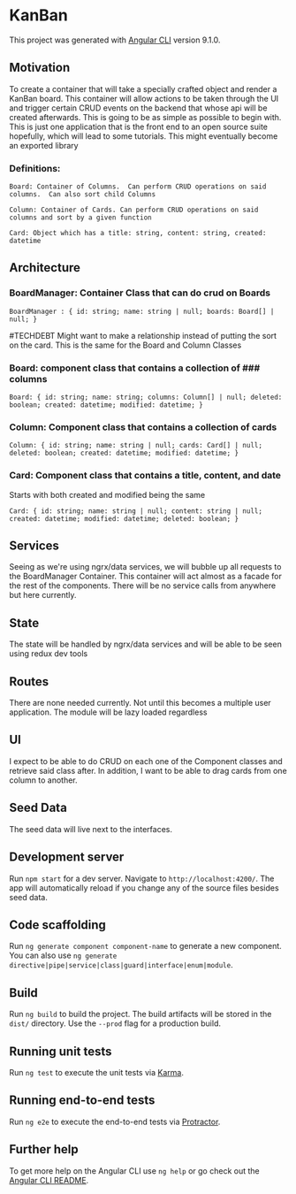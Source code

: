 # KanBan

This project was generated with [Angular CLI](https://github.com/angular/angular-cli) version 9.1.0.

## Motivation
To create a container that will take a specially crafted object and render a KanBan board.  This container will allow actions to be taken through the UI and trigger certain CRUD events on the backend that whose api will be created afterwards.
This is going to be as simple as possible to begin with.  This is just one application that is the front end to an open source suite hopefully, which will lead to some tutorials.
This might eventually become an exported library

### Definitions:

`Board: Container of Columns.  Can perform CRUD operations on said columns.  Can also sort child Columns`

`Column: Container of Cards. Can perform CRUD operations on said columns and sort by a given function`

`Card: Object which has a title: string, content: string, created: datetime`

## Architecture
### BoardManager: Container Class that can do crud on Boards

`BoardManager : {
    id: string;
    name: string | null;
    boards: Board[] | null;
}`

#TECHDEBT Might want to make a relationship instead of putting the sort on the card.  This is the same for the Board and Column Classes

### Board: component class that contains a collection of ### columns

`Board: {
    id: string;
    name: string;
    columns: Column[] | null;
    deleted: boolean;
    created: datetime;
    modified: datetime;
}`

### Column: Component class that contains a collection of cards
`Column: {
    id: string;
    name: string | null;
    cards: Card[] | null;
    deleted: boolean;
    created: datetime;
    modified: datetime;
}`
### Card: Component class that contains a title, content, and date
Starts with both created and modified being the same

`Card: {
    id: string;
    name: string | null;
    content: string | null;
    created: datetime;
    modified: datetime;
    deleted: boolean;
}`
## Services
Seeing as we're using ngrx/data services, we will bubble up all requests to the BoardManager Container.  This container will act almost as a facade for the rest of the components.  There will be no service calls from anywhere but here currently.


## State
The state will be handled by ngrx/data services and will be able to be seen using redux dev tools

## Routes
There are none needed currently.  Not until this becomes a multiple user application.  The module will be lazy loaded regardless

## UI

I expect to be able to do CRUD on each one of the Component classes and retrieve said class after.  In addition, I want to be able to drag cards from one column to another.

## Seed Data

The seed data will live next to the interfaces.


## Development server

Run `npm start` for a dev server. Navigate to `http://localhost:4200/`. The app will automatically reload if you change any of the source files besides seed data. 

## Code scaffolding

Run `ng generate component component-name` to generate a new component. You can also use `ng generate directive|pipe|service|class|guard|interface|enum|module`.

## Build

Run `ng build` to build the project. The build artifacts will be stored in the `dist/` directory. Use the `--prod` flag for a production build.

## Running unit tests

Run `ng test` to execute the unit tests via [Karma](https://karma-runner.github.io).

## Running end-to-end tests

Run `ng e2e` to execute the end-to-end tests via [Protractor](http://www.protractortest.org/).

## Further help

To get more help on the Angular CLI use `ng help` or go check out the [Angular CLI README](https://github.com/angular/angular-cli/blob/master/README.md).
